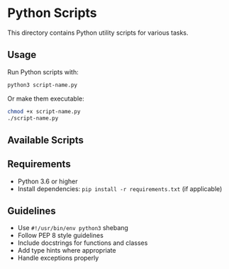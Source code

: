 # Python Scripts

This directory contains Python utility scripts for various tasks.

## Usage

Run Python scripts with:
```bash
python3 script-name.py
```

Or make them executable:
```bash
chmod +x script-name.py
./script-name.py
```

## Available Scripts

<!-- Add your Python scripts here with descriptions -->

## Requirements

- Python 3.6 or higher
- Install dependencies: `pip install -r requirements.txt` (if applicable)

## Guidelines

- Use `#!/usr/bin/env python3` shebang
- Follow PEP 8 style guidelines
- Include docstrings for functions and classes
- Add type hints where appropriate
- Handle exceptions properly

